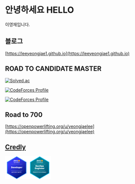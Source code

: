 # 안녕하세요 HELLO

이영재입니다.

## 블로그
[https://leeyeongjae1.github.io](https://leeyeongjae1.github.io)

## ROAD TO CANDIDATE MASTER
[![Solved.ac](http://mazassumnida.wtf/api/generate_badge?boj=Rose)](https://solved.ac/Rose)

[![CodeForces Profile](https://cf.leed.at?id=Rose)](https://codeforces.com/profile/Rose)

[![CodeForces Profile](https://cf.leed.at?id=yuruyuri)](https://codeforces.com/profile/yuruyuri)

## Road to 700
[https://openpowerlifting.org/u/yeongjaelee](https://openpowerlifting.org/u/yeongjaelee)

## [Credly](https://www.credly.com/users/yeongjae-lee.e63e4a70/badges)

<img src="badges/aws-certified-developer-associate.png" width="15%" height="15%" align='left'/>
<img src="badges/aws-certified-devops-engineer-professional.png" width="15%" height="15%" align='left'/>

